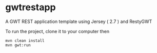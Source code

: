 gwtrestapp
==========

A GWT REST application template using Jersey ( 2.7 ) and RestyGWT

To run the project, clone it to your computer then

    mvn clean install
    mvn gwt:run
